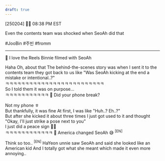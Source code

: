 ```yaml
---
draft: true
---
```

[250204] 🐣💭 08:38 PM EST

Even the contents team was shocked when SeoAh did that

#JooBin #주빈 #fromm
___

🫧 I love the Reels Binnie filmed with SeoAh

Haha 
Oh, about that 
The behind-the-scenes story was when I sent it to the contents team
they got back to us like
"Was SeoAh kicking at the end a mistake or intentional..?"  
ㅋㅋㅋㅋㅋㅋㅋㅋㅋㅋㅋㅋㅋㅋㅋㅋㅋㅋㅋㅋㅋㅋㅋㅋㅋ  
So I told them it was on purpose...  
ㅋㅋㅋㅋㅋㅋㅋㅋㅋㅋㅋ
🫧 Did your phone break?

Not my phone ㅎ  
But thankfully, it was fine 
At first, I was like "Huh..? Eh..?"  
But after she kicked it about three times
I just got used to it and thought  
"Okay, I'll just strike a pose next to you"  
I just did a peace sign ✌🏻  
ㅋㅋㅋㅋㅋㅋㅋㅋㅋㅋㅋㅋ
🫧 America changed SeoAh 😅 <sup>[EN]</sup>

Think so too..  <sup>[EN]</sup>
HaYeon unnie saw SeoAh and said she looked like an American kid
And I totally got what she meant which made it even more annoying.. 